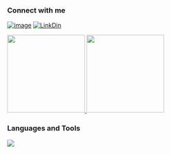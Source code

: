 <h3 align="left">Connect with me</h3>

[![image](https://img.shields.io/badge/Gmail-D14836?style=for-the-badge&logo=gmail&logoColor=white)](https://mail.google.com/mail/u/0/?tab=rm&ogbl#inbox)
[![LinkDin](https://img.shields.io/badge/LinkedIn-0077B5?style=for-the-badge&logo=linkedin&logoColor=white)](https://www.linkedin.com/in/marcos-guerreiro-rebelo/)
  
 <div align="left">
  <a href="https://github.com/marcosrebelo97">
  <img height="180em" src="https://github-readme-stats.vercel.app/api?username=marcosrebelo97&show_icons=true&theme=dark&include_all_commits=true&count_private=true"/>
  <img height="180em" src="https://github-readme-stats.vercel.app/api/top-langs/?username=marcosrebelo97&layout=compact&langs_count=7&theme=dark"/>
</div>

</a></p><h3 align="left">Languages ​​and Tools</h3>

<p align="left">
  <a href="https://skillicons.dev">
    <img src="https://skillicons.dev/icons?i=java,spring,maven,gradle,postgres,mysql,postman,git,github,docker,py,idea,eclipse,vscode,linux&theme=dark" />
  </a>
</p>

  


